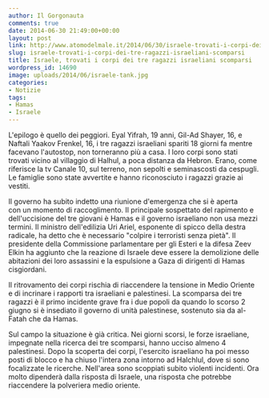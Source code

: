 ```yaml
---
author: Il Gorgonauta
comments: true
date: 2014-06-30 21:49:00+00:00
layout: post
link: http://www.atomodelmale.it/2014/06/30/israele-trovati-i-corpi-dei-tre-ragazzi-israeliani-scomparsi/
slug: israele-trovati-i-corpi-dei-tre-ragazzi-israeliani-scomparsi
title: Israele, trovati i corpi dei tre ragazzi israeliani scomparsi
wordpress_id: 14690
image: uploads/2014/06/israele-tank.jpg
categories:
- Notizie
tags:
- Hamas
- Israele
---
```


L'epilogo è quello dei peggiori. Eyal Yifrah, 19 anni, Gil-Ad Shayer, 16, e Naftali Yaakov Frenkel, 16, i tre ragazzi israeliani spariti 18 giorni fa mentre facevano l'autostop, non torneranno più a casa. I loro corpi sono stati trovati vicino al villaggio di Halhul, a poca distanza da Hebron. Erano, come riferisce la tv Canale 10, sul terreno, non sepolti e seminascosti da cespugli. Le famiglie sono state avvertite e hanno riconosciuto i ragazzi grazie ai vestiti.

Il governo ha subito indetto una riunione d'emergenza che si è aperta con un momento di raccoglimento. Il principale sospettato del rapimento e dell'uccisione del tre giovani è Hamas e il governo israeliano non usa mezzi termini. Il ministro dell'edilizia Uri Ariel, esponente di spicco della destra radicale, ha detto che è necessario "colpire i terroristi senza pietà". Il presidente della Commissione parlamentare per gli Esteri e la difesa Zeev Elkin ha aggiunto che la reazione di Israele deve essere la demolizione delle abitazioni dei loro assassini e la espulsione a Gaza di dirigenti di Hamas cisgiordani.

Il ritrovamento dei corpi rischia di riaccendere la tensione in Medio Oriente e di incrinare i rapporti tra israeliani e palestinesi. La scomparsa dei tre ragazzi è il primo incidente grave fra i due popoli da quando lo scorso 2 giugno si è insediato il governo di unità palestinese, sostenuto sia da al-Fatah che da Hamas.

Sul campo la situazione è già critica. Nei giorni scorsi, le forze israeliane, impegnate nella ricerca dei tre scomparsi, hanno ucciso almeno 4 palestinesi. Dopo la scoperta dei corpi, l'esercito israeliano ha poi messo posti di blocco e ha chiuso l'intera zona intorno ad Halchlul, dove si sono focalizzate le ricerche. Nell'area sono scoppiati subito violenti incidenti. Ora molto dipenderà dalla risposta di Israele, una risposta che potrebbe riaccendere la polveriera medio oriente.
